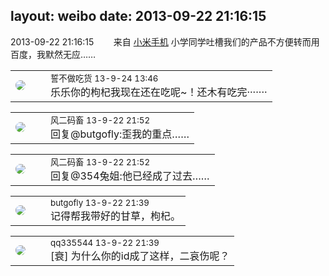 layout: weibo
date: 2013-09-22 21:16:15
---
<meta name="referrer" content="no-referrer" />

2013-09-22 21:16:15  &nbsp;&nbsp;&nbsp;&nbsp;&nbsp;&nbsp; 来自 <a href="http://app.weibo.com/t/feed/22zMnn" rel="nofollow">小米手机</a>
小学同学吐槽我们的产品不方便转而用百度，我默然无应…… ​​​

<table style="width: 100%;">
  <tr>
    <td style="width: 40px;"><img style="border-radius:50%" src="https://tva1.sinaimg.cn/crop.0.0.640.640.50/86f7338fjw8edkav0whx0j20hs0hswfv.jpg?KID=imgbed,tva&Expires=1624465794&ssig=8tXzLwJaDF"></td>
    <td colspan="2"><small>誓不做吃货 13-9-24 13:46</small><br/>乐乐你的枸杞我现在还在吃呢~！还木有吃完·······</td>
  </tr>
</table>

<table style="width: 100%;">
  <tr>
    <td style="width: 40px;"><img style="border-radius:50%" src="https://tva3.sinaimg.cn/crop.0.0.639.639.50/6d2a6003jw8f3idy69w2gj20hs0hrt9g.jpg?KID=imgbed,tva&Expires=1624465794&ssig=X3nedE5a9O"></td>
    <td colspan="2"><small>风二码畜 13-9-22 21:52</small><br/>回复@butgofly:歪我的重点……</td>
  </tr>
</table>

<table style="width: 100%;">
  <tr>
    <td style="width: 40px;"><img style="border-radius:50%" src="https://tva3.sinaimg.cn/crop.0.0.639.639.50/6d2a6003jw8f3idy69w2gj20hs0hrt9g.jpg?KID=imgbed,tva&Expires=1624465794&ssig=X3nedE5a9O"></td>
    <td colspan="2"><small>风二码畜 13-9-22 21:52</small><br/>回复@354兔姐:他已经成了过去……</td>
  </tr>
</table>

<table style="width: 100%;">
  <tr>
    <td style="width: 40px;"><img style="border-radius:50%" src="https://tva3.sinaimg.cn/crop.0.0.180.180.50/547e459fjw1e8qgp5bmzyj2050050aa8.jpg?KID=imgbed,tva&Expires=1624465794&ssig=%2F5hRdSGLNB"></td>
    <td colspan="2"><small>butgofly 13-9-22 21:39</small><br/>记得帮我带好的甘草，枸杞。</td>
  </tr>
</table>

<table style="width: 100%;">
  <tr>
    <td style="width: 40px;"><img style="border-radius:50%" src="https://tva4.sinaimg.cn/crop.0.0.180.180.50/7d25944djw1e8qgp5bmzyj2050050aa8.jpg?KID=imgbed,tva&Expires=1624465794&ssig=tUVDzIkTkF"></td>
    <td colspan="2"><small>qq335544 13-9-22 21:39</small><br/>[衰] 为什么你的id成了这样，二哀伤呢？</td>
  </tr>
</table>
